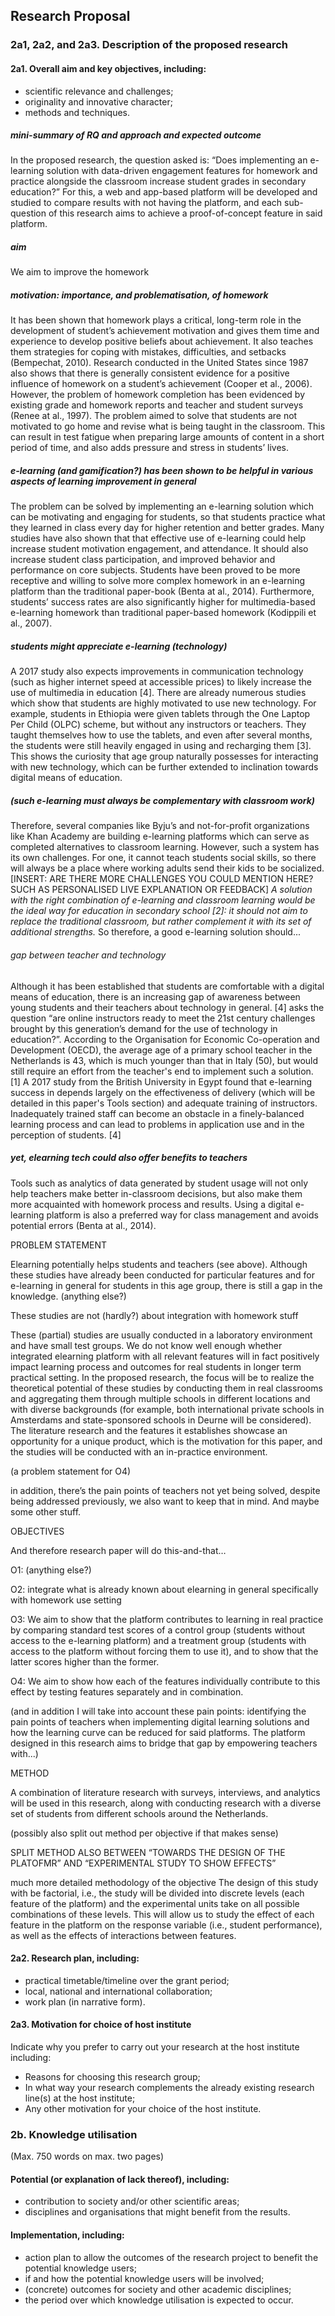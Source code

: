## Research Proposal

### 2a1, 2a2, and 2a3. Description of the proposed research

#### 2a1. Overall aim and key objectives, including:
- scientific relevance and challenges;
- originality and innovative character;
- methods and techniques.

##### mini-summary of RQ and approach and expected outcome
In the proposed research, the question asked is: “Does implementing an e-learning solution with data-driven engagement features for homework and practice alongside the classroom increase student grades in secondary education?” For this, a web and app-based platform will be developed and studied to compare results with not having the platform, and each sub-question of this research aims to achieve a proof-of-concept feature in said platform.

##### aim
We aim to improve the homework 

##### motivation: importance, and problematisation, of homework
It has been shown that homework plays a critical, long-term role in the development of student’s achievement motivation and gives them time and experience to develop positive beliefs about achievement. It also teaches them strategies for coping with mistakes, difficulties, and setbacks (Bempechat, 2010). Research conducted in the United States since 1987 also shows that there is generally consistent evidence for a positive influence of homework on a student’s achievement (Cooper et al., 2006). However, the problem of homework completion  has been evidenced by existing grade and homework reports and teacher and student surveys (Renee at al., 1997). The problem aimed to solve that students are not motivated to go home and revise what is being taught in the classroom. This can result in test fatigue when preparing large amounts of content in a short period of time, and also adds pressure and stress in students’ lives.

##### e-learning (and gamification?) has been shown to be helpful in various aspects of learning improvement in general
The problem can be solved by implementing an e-learning solution which can be motivating and engaging for students, so that students practice what they learned in class every day for higher retention and better grades. Many studies have also shown that that effective use of e-learning could help increase student motivation engagement, and attendance. It should also increase student class participation, and improved behavior and performance on core subjects. Students have been proved to be more receptive and willing to solve more complex homework in an e-learning platform than the traditional paper-book (Benta at al., 2014). Furthermore, students’ success rates are also significantly higher for multimedia-based e-learning homework than traditional paper-based homework (Kodippili et al., 2007). 

##### students might appreciate e-learning (technology)
A 2017 study also expects improvements in communication technology (such as higher internet speed at accessible prices) to likely increase the use of multimedia in education [4]. There are already numerous studies which show that students are highly motivated to use new technology. For example, students in Ethiopia were given tablets through the One Laptop Per Child (OLPC) scheme, but without any instructors or teachers. They taught themselves how to use the tablets, and even after several months, the students were still heavily engaged in using and recharging them [3]. This shows the curiosity that age group naturally possesses for interacting with new technology, which can be further extended to inclination towards digital means of education.

##### (such e-learning must always be complementary with classroom work)
Therefore, several companies like Byju’s and not-for-profit organizations like Khan Academy are building e-learning platforms which can serve as completed alternatives to classroom learning. However, such a system has its own challenges. For one, it cannot teach students social skills, so there will always be a place where working adults send their kids to be socialized. [INSERT: ARE THERE MORE CHALLENGES YOU COULD MENTION HERE? SUCH AS PERSONALISED LIVE EXPLANATION OR FEEDBACK] *A solution with the right combination of e-learning and classroom learning would be the ideal way for education in secondary school [2]: it should not aim to replace the traditional classroom, but rather complement it with its set of additional strengths.* So therefore, a good e-learning solution should...

###### gap between teacher and technology
Although it has been established that students are comfortable with a digital means of education, there is an increasing gap of awareness between young students and their teachers about technology in general. [4] asks the question “are online instructors ready to meet the 21st century challenges brought by this generation’s demand for the use of technology in education?”. According to the Organisation for Economic Co-operation and Development (OECD), the average age of a primary school teacher in the Netherlands is 43, which is much younger than that in Italy (50), but would still require an effort from the teacher's end to implement such a solution. [1] A 2017 study from the British University in Egypt found that e-learning success in depends largely on the effectiveness of delivery (which will be detailed in this paper's Tools section) and adequate training of instructors. Inadequately trained staff can become an obstacle in a finely-balanced learning process and can lead to problems in application use and in the perception of students. [4]

##### yet, elearning tech could also offer benefits to teachers
Tools such as analytics of data generated by student usage will not only help teachers make better in-classroom decisions, but also make them more acquainted with homework process and results. Using a digital e-learning platform is also a preferred way for class management and avoids potential errors (Benta at al., 2014).

PROBLEM STATEMENT

Elearning potentially helps students and teachers (see above). Although these studies have already been conducted for particular features and for e-learning in general for students in this age group, there is still a gap in the knowledge. 
(anything else?)

These studies are not (hardly?) about integration with homework stuff

These (partial) studies are usually conducted in a laboratory environment and have small test groups. We do not know well enough whether integrated elearning platform with all relevant features will in fact positively impact learning process and outcomes for real students in longer term practical setting. In the proposed research, the focus will be to realize the theoretical potential of these studies by conducting them in real classrooms and aggregating them through multiple schools in different locations and with diverse backgrounds (for example, both international private schools in Amsterdams and state-sponsored schools in Deurne will be considered). The literature research and the features it establishes showcase an opportunity for a unique product, which is the motivation for this paper, and the studies will be conducted with an in-practice environment.

(a problem statement for O4)

in addition, there’s the pain points of teachers not yet being solved, despite being addressed previously, we also want to keep that in mind. And maybe some other stuff.

OBJECTIVES

And therefore research paper  will do this-and-that…

O1: (anything else?)

O2: integrate what is already known about elearning in general specifically with homework use setting

O3: We aim to show that the platform contributes to learning in real practice by comparing standard test scores of a control group (students without access to the e-learning platform) and a treatment group (students with access to the platform without forcing them to use it), and to show that the latter scores higher than the former. 

O4: We aim to show how each of the features individually contribute to this effect by testing features separately and in combination.

(and in addition I will take into account these pain points: identifying the pain points of teachers when implementing digital learning solutions and how the learning curve can be reduced for said platforms. The platform designed in this research aims to bridge that gap by empowering teachers with...)

METHOD

A combination of literature research with surveys, interviews, and analytics will be used in this research, along with conducting research with a diverse set of students from different schools around the Netherlands. 

(possibly also split out method per objective if that makes sense)

SPLIT METHOD ALSO BETWEEN “TOWARDS THE DESIGN OF THE PLATOFMR” AND “EXPERIMENTAL STUDY TO SHOW EFFECTS” 

much more detailed methodology of the objective
The design of this study with be factorial, i.e., the study will be divided into discrete levels (each feature of the platform) and the experimental units take on all possible combinations of these levels. This will allow us to study the effect of each feature in the platform on the response variable (i.e., student performance), as well as the effects of interactions between features.

#### 2a2. Research plan, including:
- practical timetable/timeline over the grant period;
- local, national and international collaboration;
- work plan (in narrative form).

#### 2a3. Motivation for choice of host institute
Indicate why you prefer to carry out your research at the host institute including:
- Reasons for choosing this research group;
- In what way your research complements the already existing research line(s) at the host institute;
- Any other motivation for your choice of the host institute.

### 2b. Knowledge utilisation
(Max. 750 words on max. two pages) 

#### Potential (or explanation of lack thereof), including: 
- contribution to society and/or other scientific areas;
- disciplines and organisations that might benefit from the results.

#### Implementation, including:
- action plan to allow the outcomes of the research project to benefit the potential knowledge users;
- if and how the potential knowledge users will be involved;
- (concrete) outcomes for society and other academic disciplines;
- the period over which knowledge utilisation is expected to occur.

